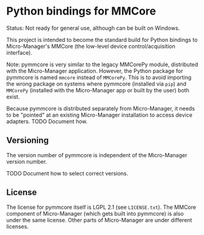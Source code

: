 Python bindings for MMCore
==========================

Status: Not ready for general use, although can be built on Windows.

This project is intended to become the standard build for Python bindings to
Micro-Manager's MMCore (the low-level device control/acquisition interface).

Note: pymmcore is very similar to the legacy MMCorePy module, distributed with
the Micro-Manager application. However, the Python package for pymmcore is
named `mmcore` instead of `MMCorePy`. This is to avoid importing the wrong
package on systems where pymmcore (installed via `pip`) and `MMCorePy`
(installed with the Micro-Manager app or built by the user) both exist.

Because pymmcore is distributed separately from Micro-Manager, it needs to be
"pointed" at an existing Micro-Manager installation to access device adapters.
TODO Document how.


Versioning
----------

The version number of pymmcore is independent of the Micro-Manager version
number.

TODO Document how to select correct versions.


License
-------

The license for pymmcore itself is LGPL 2.1 (see `LICENSE.txt`). The MMCore
component of Micro-Manager (which gets built into pymmcore) is also under the
same license. Other parts of Micro-Manager are under different licenses.
